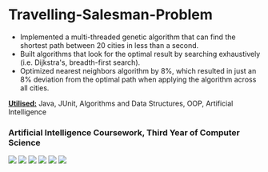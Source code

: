 # Travelling-Salesman-Problem

- Implemented a multi-threaded genetic algorithm that can find the shortest path between 20 cities in less than a second.
- Built algorithms that look for the optimal result by searching exhaustively (i.e. Dijkstra's, breadth-first search).
- Optimized nearest neighbors algorithm by 8%, which resulted in just an 8% deviation from the optimal path when applying the algorithm across all cities.

<u><b>Utilised:</b></u> Java, JUnit, Algorithms and Data Structures, OOP, Artificial Intelligence

### Artificial Intelligence Coursework, Third Year of Computer Science


<img src="README_Images/page1.png">
<img src="README_Images/page2.png">
<img src="README_Images/page3.png">
<img src="README_Images/page4.png">
<img src="README_Images/page5.png">
<img src="README_Images/page6.png">
